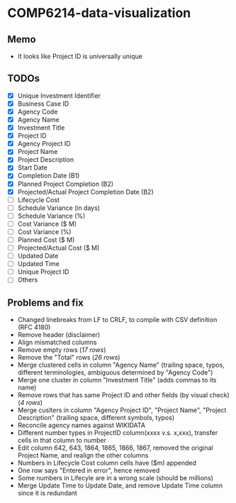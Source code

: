 # COMP6214-data-visualization

## Memo

* It looks like Project ID is universally unique

## TODOs

* [x] Unique Investment Identifier
* [x] Business Case ID
* [x] Agency Code
* [x] Agency Name
* [x] Investment Title
* [x] Project ID
* [x] Agency Project ID
* [x] Project Name
* [x] Project Description
* [x] Start Date
* [x] Completion Date (B1)
* [x] Planned Project Completion (B2)
* [x] Projected/Actual Project Completion Date (B2)
* [ ] Lifecycle Cost
* [ ] Schedule Variance (in days)
* [ ] Schedule Variance (%)
* [ ] Cost Variance ($ M)
* [ ] Cost Variance (%)
* [ ] Planned Cost ($ M)
* [ ] Projected/Actual Cost ($ M)
* [ ] Updated Date
* [ ] Updated Time
* [ ] Unique Project ID	
* [ ] Others

## Problems and fix

* Changed linebreaks from LF to CRLF, to compile with CSV definition (RFC 4180)
* Remove header (disclaimer)
* Align mismatched columns
* Remove empty rows (*17 rows*)
* Remove the "Total" rows (*26 rows*)
* Merge clustered cells in column "Agency Name" (trailing space, typos, different terminologies, ambiguous determined by "Agency Code")
* Merge one cluster in column "Investment Title" (adds commas to its name)
* Remove rows that has same Project ID and other fields (by visual check) (*4 rows*)
* Merge cuslters in column "Agency Project ID", "Project Name", "Project Description" (trailing space, different symbols, typos) 
* Reconcile agency names against WIKIDATA
* Different number types in ProjectID column(xxxx v.s. x,xxx), transfer cells in that column to number
* Edit column 642, 643, 1864, 1865, 1866, 1867, removed the original Project Name, and realign the other columns
* Numbers in Lifecycle Cost column cells have ($m) appended
* One row says "Entered in error", hence removed
* Some numbers in Lifecyle are in a wrong scale (should be millions)
* Merge Update Time to Update Date, and remove Update Time column since it is redundant
